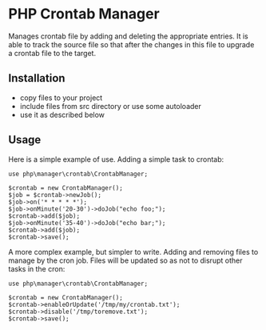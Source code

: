 PHP Crontab Manager
===================

Manages crontab file by adding and deleting the appropriate entries. It is able
to track the source file so that after the changes in this file to upgrade a 
crontab file to the target.

Installation
------------

* copy files to your project
* include files from src directory or use some autoloader
* use it as described below

Usage
-----

Here is a simple example of use. Adding a simple task to crontab:

    use php\manager\crontab\CrontabManager;
    
    $crontab = new CrontabManager();
    $job = $crontab->newJob();
    $job->on('* * * * *');
    $job->onMinute('20-30')->doJob("echo foo;");
    $crontab->add($job);
    $job->onMinute('35-40')->doJob("echo bar;");
    $crontab->add($job);
    $crontab->save();
    
A more complex example, but simpler to write. Adding and removing files to 
manage by the cron job. Files will be updated so as not to disrupt other tasks
in the cron:

    use php\manager\crontab\CrontabManager;
    
    $crontab = new CrontabManager();
    $crontab->enableOrUpdate('/tmp/my/crontab.txt');
    $crontab->disable('/tmp/toremove.txt');
    $crontab->save();
    

